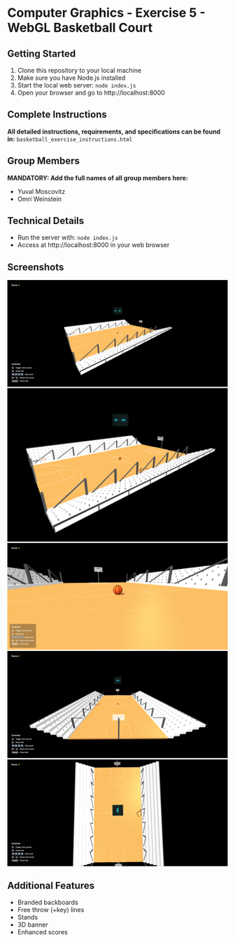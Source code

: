 # Computer Graphics - Exercise 5 - WebGL Basketball Court

## Getting Started
1. Clone this repository to your local machine
2. Make sure you have Node.js installed
3. Start the local web server: `node index.js`
4. Open your browser and go to http://localhost:8000

## Complete Instructions
**All detailed instructions, requirements, and specifications can be found in:**
`basketball_exercise_instructions.html`

## Group Members
**MANDATORY: Add the full names of all group members here:**
- Yuval Moscovitz
- Omri Weinstein

## Technical Details
- Run the server with: `node index.js`
- Access at http://localhost:8000 in your web browser

## Screenshots
![screenshot1](./screenshots/img1.png)
![screenshot1](./screenshots/img2.png)
![screenshot1](./screenshots/img3.png)
![screenshot1](./screenshots/img4.png)
![screenshot1](./screenshots/img5.png)

## Additional Features
- Branded backboards
- Free throw (+key) lines
- Stands 
- 3D banner
- Enhanced scores


